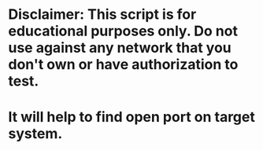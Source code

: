 # Disclaimer: This script is for educational purposes only.  Do not use against any network that you don't own or have authorization to test.
# It will help to find open port on target system.
